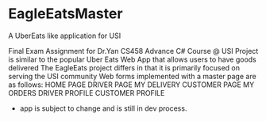 # EagleEatsMaster
A UberEats like application for USI 

Final Exam Assignment for Dr.Yan CS458 Advance C# Course @ USI
Project is similar to the popular Uber Eats Web App that allows users to have goods delivered 
The EagleEats project differs in that it is primarily focused on serving the USI community 
Web forms implemented with a master page are as follows:
HOME PAGE 
DRIVER PAGE
MY DELIVERY 
CUSTOMER PAGE
MY ORDERS
DRIVER PROFILE 
CUSTOMER PROFILE
 - app is subject to change and is still in dev process.
